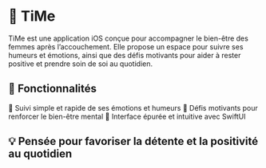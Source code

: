 # 🌸 TiMe

 TiMe est une application iOS conçue pour accompagner le bien-être des femmes après l’accouchement.
 Elle propose un espace pour suivre ses humeurs et émotions, ainsi que des défis motivants pour aider à rester positive et prendre soin de soi au quotidien.

## 🚀 Fonctionnalités

🌼 Suivi simple et rapide de ses émotions et humeurs
💪 Défis motivants pour renforcer le bien-être mental
🎨 Interface épurée et intuitive avec SwiftUI
## 💡 Pensée pour favoriser la détente et la positivité au quotidien
